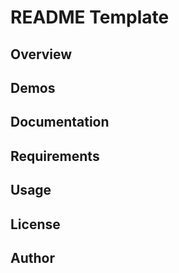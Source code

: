 # README Template

## Overview

## Demos

## Documentation

## Requirements

## Usage

## License

## Author
